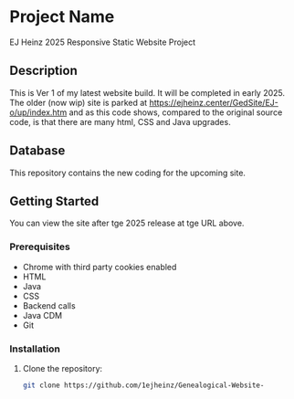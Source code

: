 # Project Name
EJ Heinz 2025 Responsive Static Website Project

## Description
This is Ver 1 of my latest website build. It will be completed in early 2025. The older (now wip) site is parked at https://ejheinz.center/GedSite/EJ-o/up/index.htm and as this code shows, compared to the original source code, is that there are many html, CSS and Java upgrades. 

## Database
This repository contains the new coding for the upcoming site.

## Getting Started
 You can view the site after tge 2025 release at tge URL above.
 
### Prerequisites
- Chrome with third party cookies enabled
- HTML
- Java
- CSS
- Backend calls
- Java CDM
- Git

### Installation
1. Clone the repository:
   ```sh 
   git clone https://github.com/1ejheinz/Genealogical-Website-
